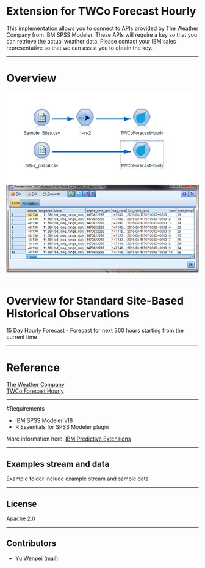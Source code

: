 # Extension for TWCo Forecast Hourly
This implementation allows you to connect to APIs provided by The Weather Company from IBM SPSS Modeler. These APIs will require a key so that you can retrieve the actual weather data. Please contact your IBM sales representative so that we can assist you to obtain the key. 

---
# Overview

![Screenshot](./Screenshot/stream.jpg)
![Screenshot2](./Screenshot/output.jpg)

---
# Overview for Standard Site-Based Historical Observations
15 Day Hourly Forecast - Forecast for next 360 hours starting from the current time

---
# Reference
[The Weather Company](http://www.theweathercompany.com/)  
[TWCo Forecast Hourly](http://goo.gl/IJhhvZ)

---
#Requirements

- IBM SPSS Modeler v18
- R Essentials for SPSS Modeler plugin 

More information here: [IBM Predictive Extensions][2]

---
Examples stream and data
----
Example folder include example stream and sample data

---
License
----

[Apache 2.0][1]

---
Contributors
---
- Yu Wenpei [(mail)](yuwenp@cn.ibm.com)

[1]:http://www.apache.org/licenses/LICENSE-2.0.html
[2]:https://developer.ibm.com/predictiveanalytics/downloads/#tab2
